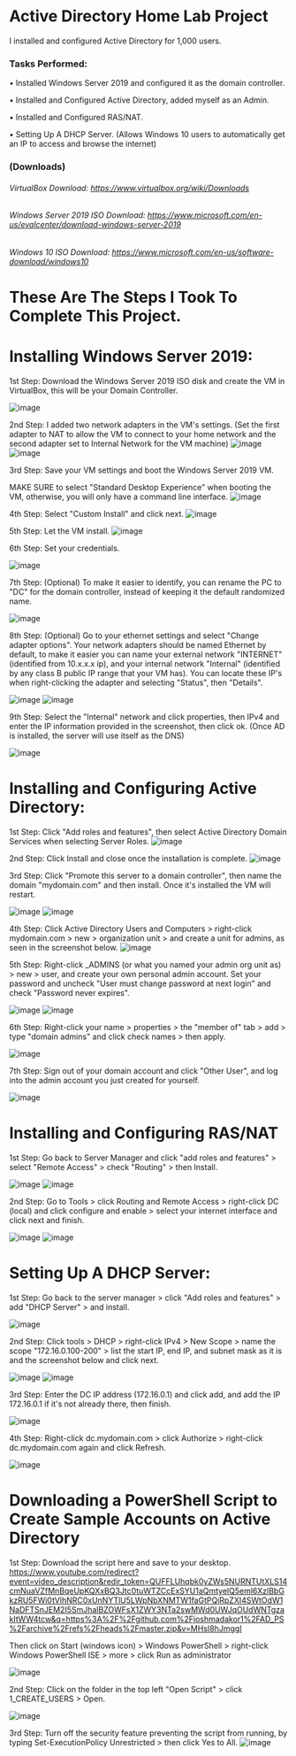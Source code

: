 # Active Directory Home Lab Project

I installed and configured Active Directory for 1,000 users.

### Tasks Performed:

• Installed Windows Server 2019 and configured it as the domain controller.

• Installed and Configured Active Directory, added myself as an Admin.

• Installed and Configured RAS/NAT.

• Setting Up A DHCP Server. (Allows Windows 10 users to automatically get an IP to access and browse the internet)

### (Downloads)
###### VirtualBox Download: https://www.virtualbox.org/wiki/Downloads
###### Windows Server 2019 ISO Download: https://www.microsoft.com/en-us/evalcenter/download-windows-server-2019
###### Windows 10 ISO Download: https://www.microsoft.com/en-us/software-download/windows10

# These Are The Steps I Took To Complete This Project.

# Installing Windows Server 2019:

1st Step: Download the Windows Server 2019 ISO disk and create the VM in VirtualBox, this will be your Domain Controller.

![image](https://github.com/andrewsingleton2/Active-Directory/assets/150304510/3c117755-b5f5-4965-b6f8-4b1f376a8e1b)

2nd Step: I added two network adapters in the VM's settings. (Set the first adapter to NAT to allow the VM to connect to your home network and the second adapter set to Internal Network for the VM machine)
![image](https://github.com/andrewsingleton2/Active-Directory/assets/150304510/b2b6ffa6-3192-4cdd-b8fb-86e7dd944f8b)
![image](https://github.com/andrewsingleton2/Active-Directory/assets/150304510/c5e1087b-6ba6-4b1d-bae7-c6ece018e97b)

3rd Step: Save your VM settings and boot the Windows Server 2019 VM. 

MAKE SURE to select "Standard Desktop Experience" when booting the VM, otherwise, you will only have a command line interface.
![image](https://github.com/andrewsingleton2/Active-Directory/assets/150304510/4c5a4f7a-d4c9-4191-88c3-0e576f6573f2)

4th Step: Select "Custom Install" and click next.
![image](https://github.com/andrewsingleton2/Active-Directory/assets/150304510/b859f2aa-dec5-4cfa-8857-4c2f52361a59)

5th Step: Let the VM install.
![image](https://github.com/andrewsingleton2/Active-Directory/assets/150304510/2ae8840b-3b19-4b19-b78c-5ba78530cd6c)

6th Step: Set your credentials.

![image](https://github.com/andrewsingleton2/Active-Directory/assets/150304510/9db1e6ed-caa7-413f-bb00-46dbf219c50d)

7th Step: (Optional) To make it easier to identify, you can rename the PC to "DC" for the domain controller, instead of keeping it the default randomized name.

![image](https://github.com/andrewsingleton2/Building-An-Active-Directory/assets/150304510/9c14caac-c1be-4b48-b559-06f3a128bf58)

8th Step: (Optional) Go to your ethernet settings and select "Change adapter options". Your network adapters should be named Ethernet by default, to make it easier you can name your external network "INTERNET" (identified from 10.x.x.x ip), and your internal network "Internal" (identified by any class B public IP range that your VM has). You can locate these IP's when right-clicking the adapter and selecting "Status", then "Details".

![image](https://github.com/andrewsingleton2/Building-An-Active-Directory/assets/150304510/bff961b6-7e6a-4b26-b0c5-d99711163f93)
![image](https://github.com/andrewsingleton2/Building-An-Active-Directory/assets/150304510/0e0d8d1e-3829-42fc-9a1b-2bb42838b376)

9th Step: Select the "Internal" network and click properties, then IPv4 and enter the IP information provided in the screenshot, then click ok. (Once AD is installed, the server will use itself as the DNS)

![image](https://github.com/andrewsingleton2/Building-An-Active-Directory/assets/150304510/aef26b89-275e-4088-8c08-33eb81448b98)

# Installing and Configuring Active Directory:

1st Step: Click "Add roles and features", then select Active Directory Domain Services when selecting Server Roles.
![image](https://github.com/andrewsingleton2/Building-An-Active-Directory/assets/150304510/1d3f849b-1746-462e-81c6-b604c22e0a92)

2nd Step: Click Install and close once the installation is complete.
![image](https://github.com/andrewsingleton2/Building-An-Active-Directory/assets/150304510/ca7b1f9a-e7c0-44ea-b906-7f38ab900d79)

3rd Step: Click "Promote this server to a domain controller", then name the domain "mydomain.com" and then install. Once it's installed the VM will restart.

![image](https://github.com/andrewsingleton2/Building-An-Active-Directory/assets/150304510/f57916d0-22e6-4025-a08c-0a4111ecb140)
![image](https://github.com/andrewsingleton2/Building-An-Active-Directory/assets/150304510/6ec3e872-0017-4d04-81fd-2db2b85db891)

4th Step: Click Active Directory Users and Computers > right-click mydomain.com > new > organization unit > and create a unit for admins, as seen in the screenshot below.
![image](https://github.com/andrewsingleton2/Building-An-Active-Directory/assets/150304510/e837fffa-7726-43bc-b579-96ced87e24e7)

5th Step: Right-click _ADMINS (or what you named your admin org unit as) > new > user, and create your own personal admin account. Set your password and uncheck "User must change password at next login" and check "Password never expires".

![image](https://github.com/andrewsingleton2/Building-An-Active-Directory/assets/150304510/2742898d-1c56-4d4d-8ce5-01092565f42c)
![image](https://github.com/andrewsingleton2/Building-An-Active-Directory/assets/150304510/295078a9-63a2-480c-bcc5-e31f8e8ee3a0)

6th Step: Right-click your name > properties > the "member of" tab > add > type "domain admins" and click check names > then apply.

![image](https://github.com/andrewsingleton2/Building-An-Active-Directory/assets/150304510/d3646129-2e85-4080-b1e2-06f0e6f128a1)

7th Step: Sign out of your domain account and click "Other User", and log into the admin account you just created for yourself.

![image](https://github.com/andrewsingleton2/Building-An-Active-Directory/assets/150304510/e217ac4f-8e7a-4d55-8865-764a773b0cbb)

# Installing and Configuring RAS/NAT
1st Step: Go back to Server Manager and click "add roles and features" > select "Remote Access" > check "Routing" > then Install.

![image](https://github.com/andrewsingleton2/Building-An-Active-Directory/assets/150304510/dc729d7d-03c8-4954-b410-e929f5c7be87)
![image](https://github.com/andrewsingleton2/Building-An-Active-Directory/assets/150304510/d94174c7-04c7-47c7-b5e0-347ccd48a5a9)

2nd Step: Go to Tools > click Routing and Remote Access > right-click DC (local) and click configure and enable > select your internet interface and click next and finish.

![image](https://github.com/andrewsingleton2/Building-An-Active-Directory/assets/150304510/b69b6ff4-5163-478f-b391-4a4e299128a0)
![image](https://github.com/andrewsingleton2/Building-An-Active-Directory/assets/150304510/9253c806-ae1e-4657-8ddc-cf5312ec4100)

# Setting Up A DHCP Server:

1st Step: Go back to the server manager > click "Add roles and features" > add "DHCP Server" > and install.

![image](https://github.com/andrewsingleton2/Building-An-Active-Directory/assets/150304510/79002618-486e-4057-b211-d347c4d428b4)

2nd Step: Click tools > DHCP > right-click IPv4 > New Scope > name the scope "172.16.0.100-200" > list the start IP, end IP, and subnet mask as it is and the screenshot below and click next.

![image](https://github.com/andrewsingleton2/Building-An-Active-Directory/assets/150304510/29410f50-3b5f-42e0-8b89-6ed436f13e3f)
![image](https://github.com/andrewsingleton2/Building-An-Active-Directory/assets/150304510/d0876985-4dfc-4796-865e-ae1c15f43d45)

3rd Step: Enter the DC IP address (172.16.0.1) and click add, and add the IP 172.16.0.1 if it's not already there, then finish.

![image](https://github.com/andrewsingleton2/Building-An-Active-Directory/assets/150304510/a1b4bcd7-8eec-45b6-b2aa-d3d678d66e22)

4th Step: Right-click dc.mydomain.com > click Authorize > right-click dc.mydomain.com again and click Refresh.

![image](https://github.com/andrewsingleton2/Building-An-Active-Directory/assets/150304510/5aeb36ac-ee05-4469-b309-bc4cd30aaa16)

# Downloading a PowerShell Script to Create Sample Accounts on Active Directory

1st Step: Download the script here and save to your desktop. https://www.youtube.com/redirect?event=video_description&redir_token=QUFFLUhqbk0yZWs5NURNTUtXLS14cmNuaVZfMnBqeUpKQXxBQ3Jtc0tuWTZCcExSYU1aQmtyelQ5eml6XzlBbGkzRU5FWi0tVlhNRC0xUnNYTlU5LWpNbXNMTW1faGtPQjRpZXI4SWtOdW1NaDFTSnJEM2I5SmJhalBZOWFsX1ZWY3NTa2swMWd0UWJqOUdWNTgzakItWW4tcw&q=https%3A%2F%2Fgithub.com%2Fjoshmadakor1%2FAD_PS%2Farchive%2Frefs%2Fheads%2Fmaster.zip&v=MHsI8hJmggI

Then click on Start (windows icon) > Windows PowerShell > right-click Windows PowerShell ISE > more > click Run as administrator

![image](https://github.com/andrewsingleton2/Building-An-Active-Directory/assets/150304510/fda545ee-c12a-453b-85f8-71c59fdae808)

2nd Step: Click on the folder in the top left "Open Script" > click 1_CREATE_USERS > Open.

![image](https://github.com/andrewsingleton2/Building-An-Active-Directory/assets/150304510/e39e56ae-2eb2-4847-8a42-5d10bb9b8c45)

3rd Step: Turn off the security feature preventing the script from running, by typing Set-ExecutionPolicy Unrestricted > then click Yes to All.
![image](https://github.com/andrewsingleton2/Building-An-Active-Directory/assets/150304510/366a2dbc-b160-4a18-a59b-32bbfe91e482)
